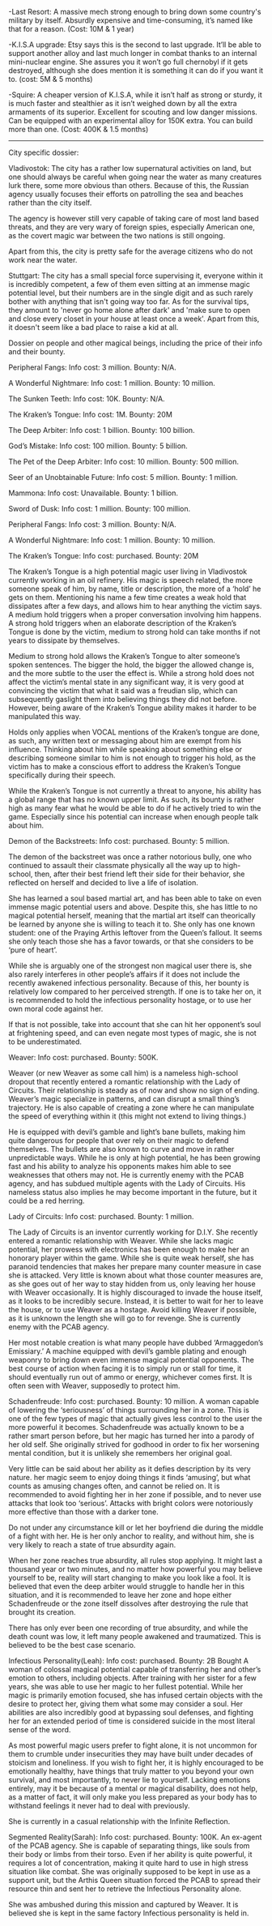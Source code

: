 -Last Resort: A massive mech strong enough to bring down some country's military by itself. Absurdly expensive and time-consuming, it’s named like that for a reason. (Cost: 10M & 1 year)

-K.I.S.A upgrade: Etsy says this is the second to last upgrade. It’ll be able to support another alloy and last much longer in combat thanks to an internal mini-nuclear engine. She assures you it won’t go full chernobyl if it gets destroyed, although she does mention it is something it can do if you want it to. (cost: 5M & 5 months)

-Squire: A cheaper version of K.I.S.A, while it isn’t half as strong or sturdy, it is much faster and stealthier as it isn’t weighed down by all the extra armaments of its superior. Excellent for scouting and low danger missions. Can be equipped with an experimental alloy for 150K extra. You can build more than one. (Cost: 400K & 1.5 months)

---
City specific dossier:

Vladivostok:
The city has a rather low supernatural activities on land, but one should always be careful when going near the water as many creatures lurk there, some more obvious than others. Because of this, the Russian agency usually focuses their efforts on patrolling the sea and beaches rather than the city itself.

The agency is however still very capable of taking care of most land based threats, and they are very wary of foreign spies, especially American one, as the covert magic war between the two nations is still ongoing.

Apart from this, the city is pretty safe for the average citizens who do not work near the water.

Stuttgart:
The city has a small special force supervising it, everyone within it is incredibly competent, a few of them even sitting at an immense magic potential level, but their numbers are in the single digit and as such rarely bother with anything that isn't going way too far. As for the survival tips, they amount to 'never go home alone after dark' and 'make sure to open and close every closet in your house at least once a week'. Apart from this, it doesn't seem like a bad place to raise a kid at all.

Dossier on people and other magical beings, including the price of their info and their bounty.

Peripheral Fangs:
Info cost: 3 million. Bounty: N/A.

A Wonderful Nightmare:
Info cost: 1 million. Bounty: 10 million.

The Sunken Teeth:
Info cost: 10K. Bounty: N/A.

The Kraken’s Tongue:
Info cost: 1M. Bounty: 20M

The Deep Arbiter:
Info cost: 1 billion. Bounty: 100 billion.

God’s Mistake: 
Info cost: 100 million. Bounty: 5 billion.

The Pet of the Deep Arbiter:
Info cost: 10 million. Bounty: 500 million.

Seer of an Unobtainable Future:
Info cost: 5 million. Bounty: 1 million.

Mammona:
Info cost: Unavailable. Bounty: 1 billion.

Sword of Dusk:
Info cost: 1 million. Bounty: 100 million.

Peripheral Fangs:
Info cost: 3 million. Bounty: N/A.

A Wonderful Nightmare:
Info cost: 1 million. Bounty: 10 million.

The Kraken’s Tongue:
Info cost: purchased. Bounty: 20M

The Kraken’s Tongue is a high potential magic user living in Vladivostok currently working in an oil refinery. His magic is speech related, the more someone speak of him, by name, title or description, the more of a ‘hold’ he gets on them. Mentioning his name a few time creates a weak hold that dissipates after a few days, and allows him to hear anything the victim says. A medium hold triggers when a proper conversation involving him happens. A strong hold triggers when an elaborate description of the Kraken’s Tongue is done by the victim, medium to strong hold can take months if not years to dissipate by themselves.

Medium to strong hold allows the Kraken’s Tongue to alter someone’s spoken sentences. The bigger the hold, the bigger the allowed change is, and the more subtle to the user the effect is. While a strong hold does not affect the victim’s mental state in any significant way, it is very good at convincing the victim that what it said was a freudian slip, which can subsequently gaslight them into believing things they did not before. However, being aware of the Kraken’s Tongue ability makes it harder to be manipulated this way.

Holds only applies when VOCAL mentions of the Kraken’s tongue are done, as such, any written text or messaging about him are exempt from his influence. Thinking about him while speaking about something else or describing someone similar to him is not enough to trigger his hold, as the victim has to make a conscious effort to address the Kraken’s Tongue specifically during their speech.

While the Kraken’s Tongue is not currently a threat to anyone, his ability has a global range that has no known upper limit. As such, its bounty is rather high as many fear what he would be able to do if he actively tried to win the game. Especially since his potential can increase when enough people talk about him.

Demon of the Backstreets:
Info cost: purchased. Bounty: 5 million.

The demon of the backstreet was once a rather notorious bully, one who continued to assault their classmate physically all the way up to high-school, then, after their best friend left their side for their behavior, she reflected on herself and decided to live a life of isolation.

She has learned a soul based martial art, and has been able to take on even immense magic potential users and above. Despite this, she has little to no magical potential herself, meaning that the martial art itself can theorically be learned by anyone she is willing to teach it to. She only has one known student: one of the Praying Arthis leftover from the Queen’s fallout. It seems she only teach those she has a favor towards, or that she considers to be ‘pure of heart’.

While she is arguably one of the strongest non magical user there is, she also rarely interferes in other people’s affairs if it does not include the recently awakened infectious personality. Because of this, her bounty is relatively low compared to her perceived strength. If one is to take her on, it is recommended to hold the infectious personality hostage, or to use her own moral code against her. 

If that is not possible, take into account that she can hit her opponent’s soul at frightening speed, and can even negate most types of magic, she is not to be underestimated.


Weaver:
Info cost: purchased. Bounty: 500K.

Weaver (or new Weaver as some call him) is a nameless high-school dropout that recently entered a romantic relationship with the Lady of Circuits. Their relationship is steady as of now and show no sign of ending. Weaver’s magic specialize in patterns, and can disrupt a small thing’s trajectory. He is also capable of creating a zone where he can manipulate the speed of everything within it (this might not extend to living things.)

He is equipped with devil’s gamble and light’s bane bullets, making him quite dangerous for people that over rely on their magic to defend themselves. The bullets are also known to curve and move in rather unpredictable ways. While he is only at high potential, he has been growing fast and his ability to analyze his opponents makes him able to see weaknesses that others may not. He is currently enemy with the PCAB agency, and has subdued multiple agents with the Lady of Circuits. His nameless status also implies he may become important in the future, but it could be a red herring.

Lady of Circuits:
Info cost: purchased. Bounty: 1 million.

The Lady of Circuits is an inventor currently working for D.I.Y. She recently entered a romantic relationship with Weaver. While she lacks magic potential, her prowess with electronics has been enough to make her an honorary player within the game. While she is quite weak herself, she has paranoid tendencies that makes her prepare many counter measure in case she is attacked. Very little is known about what those counter measures are, as she goes out of her way to stay hidden from us, only leaving her house with Weaver occasionally. It is highly discouraged to invade the house itself, as it looks to be incredibly secure. Instead, it is better to wait for her to leave the house, or to use Weaver as a hostage. Avoid killing Weaver if possible, as it is unknown the length she will go to for revenge. She is currently enemy with the PCAB agency.

Her most notable creation is what many people have dubbed ‘Armaggedon’s Emissiary.’ A machine equipped with devil’s gamble plating and enough weaponry to bring down even immense magical potential opponents. The best course of action when facing it is to simply run or stall for time, it should eventually run out of ammo or energy, whichever comes first. It is often seen with Weaver, supposedly to protect him. 

Schadenfreude:
Info cost: purchased. Bounty: 10 million.
A woman capable of lowering the ‘seriousness’ of things surrounding her in a zone. This is one of the few types of magic that actually gives less control to the user the more powerful it becomes. Schadenfreude was actually known to be a rather smart person before, but her magic has turned her into a parody of her old self. She originally strived for godhood in order to fix her worsening mental condition, but it is unlikely she remembers her original goal.

Very little can be said about her ability as it defies description by its very nature. her magic seem to enjoy doing things it finds ‘amusing’, but what counts as amusing changes often, and cannot be relied on. It is recommended to avoid fighting her in her zone if possible, and to never use attacks that look too ‘serious’. Attacks with bright colors were notoriously more effective than those with a darker tone.

Do not under any circumstance kill or let her boyfriend die during the middle of a fight with her. He is her only anchor to reality, and without him, she is very likely to reach a state of true absurdity again.

When her zone reaches true absurdity, all rules stop applying. It might last a thousand year or two minutes, and no matter how powerful you may believe yourself to be, reality will start changing to make you look like a fool. It is believed that even the deep arbiter would struggle to handle her in this situation, and it is recommended to leave her zone and hope either Schadenfreude or the zone itself dissolves after destroying the rule that brought its creation.

There has only ever been one recording of true absurdity, and while the death count was low, it left many people awakened and traumatized. This is believed to be the best case scenario.

Infectious Personality(Leah):
Info cost: purchased. Bounty: 2B Bought
A woman of colossal magical potential capable of transferring her and other’s emotion to others, including objects. After training with her sister for a few years, she was able to use her magic to her fullest potential. While her magic is primarily emotion focused, she has infused certain objects with the desire to protect her, giving them what some may consider a soul. Her abilities are also incredibly good at bypassing soul defenses, and fighting her for an extended period of time is considered suicide in the most literal sense of the word.

As most powerful magic users prefer to fight alone, it is not uncommon for them to crumble under insecurities they may have built under decades of stoicism and loneliness. If you wish to fight her, it is highly encouraged to be emotionally healthy, have things that truly matter to you beyond your own survival, and most importantly, to never lie to yourself. Lacking emotions entirely, may it be because of a mental or magical disability, does not help, as a matter of fact, it will only make you less prepared as your body has to withstand feelings it never had to deal with previously.

She is currently in a casual relationship with the Infinite Reflection.

Segmented Reality(Sarah):
Info cost: purchased. Bounty: 100K.
An ex-agent of the PCAB agency. She is capable of separating things, like souls from their body or limbs from their torso. Even if her ability is quite powerful, it requires a lot of concentration, making it quite hard to use in high stress situation like combat. She was originally supposed to be kept in use as a support unit, but the Arthis Queen situation forced the PCAB to spread their resource thin and sent her to retrieve the Infectious Personality alone.

She was ambushed during this mission and captured by Weaver. It is believed she is kept in the same factory Infectious personality is held in.